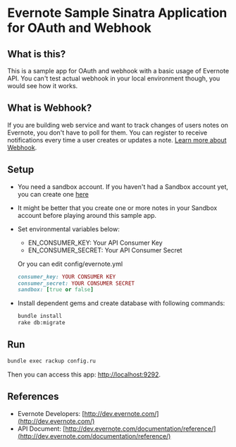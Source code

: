 Evernote Sample Sinatra Application for OAuth and Webhook
=========================================================

What is this?
-------------
This is a sample app for OAuth and webhook with a basic usage of Evernote API. You can't test actual webhook in your local environment though, you would see how it works.

What is Webhook?
----------------
If you are building web service and want to track changes of users notes on Evernote, you don't have to poll for them.
You can register to receive notifications every time a user creates or updates a note.  [Learn more about Webhook](http://dev.evernote.com/documentation/cloud/chapters/polling_notification.php).

Setup
-----
- You need a sandbox account.  If you haven't had a Sandbox account yet, you can create one [here](https://sandbox.evernote.com/Registration.action)
- It might be better that you create one or more notes in your Sandbox account before playing around this sample app.
- Set environmental variables below:
    - EN_CONSUMER_KEY: Your API Consumer Key
    - EN_CONSUMER_SECRET: Your API Consumer Secret

    Or you can edit config/evernote.yml
    ```ruby
    consumer_key: YOUR CONSUMER KEY
    consumer_secret: YOUR CONSUMER SECRET
    sandbox: [true or false]
    ```
- Install dependent gems and create database with following commands:
    ```sh
    bundle install
    rake db:migrate
    ```

Run
---
```sh
bundle exec rackup config.ru
```
Then you can access this app: [http://localhost:9292](http://localhost:9292).

References
----------
- Evernote Developers: [http://dev.evernote.com/](http://dev.evernote.com/)
- API Document: [http://dev.evernote.com/documentation/reference/](http://dev.evernote.com/documentation/reference/)
